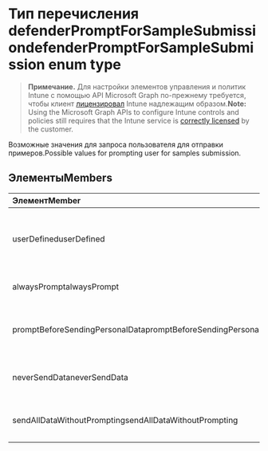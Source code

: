 # <a name="defenderpromptforsamplesubmission-enum-type"></a><span data-ttu-id="0df30-101">Тип перечисления defenderPromptForSampleSubmission</span><span class="sxs-lookup"><span data-stu-id="0df30-101">defenderPromptForSampleSubmission enum type</span></span>

> <span data-ttu-id="0df30-102">**Примечание.** Для настройки элементов управления и политик Intune с помощью API Microsoft Graph по-прежнему требуется, чтобы клиент [лицензировал](https://go.microsoft.com/fwlink/?linkid=839381) Intune надлежащим образом.</span><span class="sxs-lookup"><span data-stu-id="0df30-102">**Note:** Using the Microsoft Graph APIs to configure Intune controls and policies still requires that the Intune service is [correctly licensed](https://go.microsoft.com/fwlink/?linkid=839381) by the customer.</span></span>

<span data-ttu-id="0df30-103">Возможные значения для запроса пользователя для отправки примеров.</span><span class="sxs-lookup"><span data-stu-id="0df30-103">Possible values for prompting user for samples submission.</span></span>
## <a name="members"></a><span data-ttu-id="0df30-104">Элементы</span><span class="sxs-lookup"><span data-stu-id="0df30-104">Members</span></span>
|<span data-ttu-id="0df30-105">Элемент</span><span class="sxs-lookup"><span data-stu-id="0df30-105">Member</span></span>|<span data-ttu-id="0df30-106">Значение</span><span class="sxs-lookup"><span data-stu-id="0df30-106">Value</span></span>|<span data-ttu-id="0df30-107">Описание</span><span class="sxs-lookup"><span data-stu-id="0df30-107">Description</span></span>|
|:---|:---|:---|
|<span data-ttu-id="0df30-108">userDefined</span><span class="sxs-lookup"><span data-stu-id="0df30-108">userDefined</span></span>|<span data-ttu-id="0df30-109">0</span><span class="sxs-lookup"><span data-stu-id="0df30-109">0</span></span>|<span data-ttu-id="0df30-110">User Defined, значение по умолчанию, без цели.</span><span class="sxs-lookup"><span data-stu-id="0df30-110">User Defined, default value, no intent.</span></span>|
|<span data-ttu-id="0df30-111">alwaysPrompt</span><span class="sxs-lookup"><span data-stu-id="0df30-111">alwaysPrompt</span></span>|<span data-ttu-id="0df30-112">1</span><span class="sxs-lookup"><span data-stu-id="0df30-112">1</span></span>|<span data-ttu-id="0df30-113">Всегда запрашивать пользователя.</span><span class="sxs-lookup"><span data-stu-id="0df30-113">Always prompt.</span></span>|
|<span data-ttu-id="0df30-114">promptBeforeSendingPersonalData</span><span class="sxs-lookup"><span data-stu-id="0df30-114">promptBeforeSendingPersonalData</span></span>|<span data-ttu-id="0df30-115">2</span><span class="sxs-lookup"><span data-stu-id="0df30-115">2</span></span>|<span data-ttu-id="0df30-116">Запрашивать перед отправкой личных данных.</span><span class="sxs-lookup"><span data-stu-id="0df30-116">Prompt before sending personal data.</span></span>|
|<span data-ttu-id="0df30-117">neverSendData</span><span class="sxs-lookup"><span data-stu-id="0df30-117">neverSendData</span></span>|<span data-ttu-id="0df30-118">3</span><span class="sxs-lookup"><span data-stu-id="0df30-118">3</span></span>|<span data-ttu-id="0df30-119">Никогда не отправлять данные.</span><span class="sxs-lookup"><span data-stu-id="0df30-119">Never send data.</span></span>|
|<span data-ttu-id="0df30-120">sendAllDataWithoutPrompting</span><span class="sxs-lookup"><span data-stu-id="0df30-120">sendAllDataWithoutPrompting</span></span>|<span data-ttu-id="0df30-121">4</span><span class="sxs-lookup"><span data-stu-id="0df30-121">4</span></span>|<span data-ttu-id="0df30-122">Отправьте все данные без запроса.</span><span class="sxs-lookup"><span data-stu-id="0df30-122">Send all data without prompting.</span></span>|



